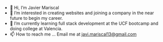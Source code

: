 - 👋 Hi, I’m Javier Mariscal
- 👀 I’m interested in creating websites and joining a company in the near future to begin my career. 
- 🌱 I’m currently learning full stack development at the UCF bootcamp and doing college at Valencia. 
- 📫 How to reach me ... Email me at javi.mariscal13@gmail.com
